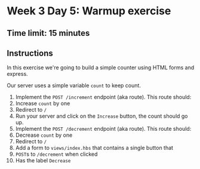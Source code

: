 # Week 3 Day 5: Warmup exercise

## Time limit: 15 minutes

## Instructions

In this exercise we're going to build a simple counter using HTML forms and express.

Our server uses a simple variable `count` to keep count.

1. Implement the `POST /increment` endpoint (aka route). This route should:
  1. Increase `count` by one
  1. Redirect to `/`
1. Run your server and click on the `Increase` button, the count should go up.
1. Implement the `POST /decrement` endpoint (aka route). This route should:
  1. Decrease `count` by one
  1. Redirect to `/`
1. Add a form to `views/index.hbs` that contains a single button that
  1. `POST`s to `/decrement` when clicked
  1. Has the label `Decrease`

